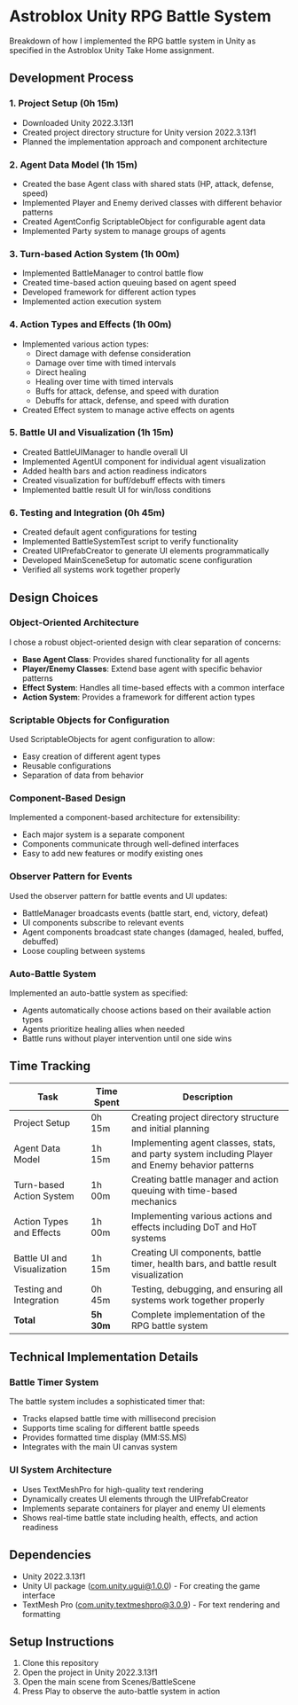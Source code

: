 # Astroblox Unity RPG Battle System

Breakdown of how I implemented the RPG battle system in Unity as specified in the Astroblox Unity Take Home assignment. 
## Development Process

### 1. Project Setup (0h 15m)
- Downloaded Unity 2022.3.13f1
- Created project directory structure for Unity version 2022.3.13f1
- Planned the implementation approach and component architecture

### 2. Agent Data Model (1h 15m)
- Created the base Agent class with shared stats (HP, attack, defense, speed)
- Implemented Player and Enemy derived classes with different behavior patterns
- Created AgentConfig ScriptableObject for configurable agent data
- Implemented Party system to manage groups of agents

### 3. Turn-based Action System (1h 00m)
- Implemented BattleManager to control battle flow
- Created time-based action queuing based on agent speed
- Developed framework for different action types
- Implemented action execution system

### 4. Action Types and Effects (1h 00m)
- Implemented various action types:
  - Direct damage with defense consideration
  - Damage over time with timed intervals
  - Direct healing
  - Healing over time with timed intervals
  - Buffs for attack, defense, and speed with duration
  - Debuffs for attack, defense, and speed with duration
- Created Effect system to manage active effects on agents

### 5. Battle UI and Visualization (1h 15m)
- Created BattleUIManager to handle overall UI
- Implemented AgentUI component for individual agent visualization
- Added health bars and action readiness indicators
- Created visualization for buff/debuff effects with timers
- Implemented battle result UI for win/loss conditions

### 6. Testing and Integration (0h 45m)
- Created default agent configurations for testing
- Implemented BattleSystemTest script to verify functionality
- Created UIPrefabCreator to generate UI elements programmatically
- Developed MainSceneSetup for automatic scene configuration
- Verified all systems work together properly

## Design Choices

### Object-Oriented Architecture
I chose a robust object-oriented design with clear separation of concerns:
- **Base Agent Class**: Provides shared functionality for all agents
- **Player/Enemy Classes**: Extend base agent with specific behavior patterns
- **Effect System**: Handles all time-based effects with a common interface
- **Action System**: Provides a framework for different action types

### Scriptable Objects for Configuration
Used ScriptableObjects for agent configuration to allow:
- Easy creation of different agent types
- Reusable configurations
- Separation of data from behavior

### Component-Based Design
Implemented a component-based architecture for extensibility:
- Each major system is a separate component
- Components communicate through well-defined interfaces
- Easy to add new features or modify existing ones

### Observer Pattern for Events
Used the observer pattern for battle events and UI updates:
- BattleManager broadcasts events (battle start, end, victory, defeat)
- UI components subscribe to relevant events
- Agent components broadcast state changes (damaged, healed, buffed, debuffed)
- Loose coupling between systems

### Auto-Battle System
Implemented an auto-battle system as specified:
- Agents automatically choose actions based on their available action types
- Agents prioritize healing allies when needed
- Battle runs without player intervention until one side wins

## Time Tracking

| Task | Time Spent | Description |
|------|------------|-------------|
| Project Setup | 0h 15m | Creating project directory structure and initial planning |
| Agent Data Model | 1h 15m | Implementing agent classes, stats, and party system including Player and Enemy behavior patterns |
| Turn-based Action System | 1h 00m | Creating battle manager and action queuing with time-based mechanics |
| Action Types and Effects | 1h 00m | Implementing various actions and effects including DoT and HoT systems |
| Battle UI and Visualization | 1h 15m | Creating UI components, battle timer, health bars, and battle result visualization |
| Testing and Integration | 0h 45m | Testing, debugging, and ensuring all systems work together properly |
| **Total** | **5h 30m** | Complete implementation of the RPG battle system |

## Technical Implementation Details

### Battle Timer System
The battle system includes a sophisticated timer that:
- Tracks elapsed battle time with millisecond precision
- Supports time scaling for different battle speeds
- Provides formatted time display (MM:SS.MS)
- Integrates with the main UI canvas system

### UI System Architecture
- Uses TextMeshPro for high-quality text rendering
- Dynamically creates UI elements through the UIPrefabCreator
- Implements separate containers for player and enemy UI elements
- Shows real-time battle state including health, effects, and action readiness

## Dependencies
- Unity 2022.3.13f1
- Unity UI package (com.unity.ugui@1.0.0) - For creating the game interface
- TextMesh Pro (com.unity.textmeshpro@3.0.9) - For text rendering and formatting

## Setup Instructions
1. Clone this repository
2. Open the project in Unity 2022.3.13f1
3. Open the main scene from Scenes/BattleScene
4. Press Play to observe the auto-battle system in action

